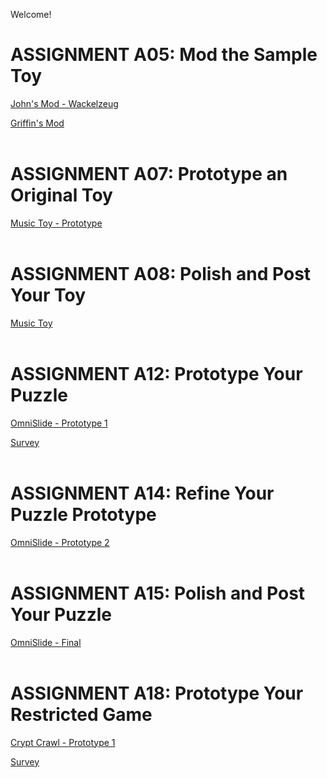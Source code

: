 Welcome!

# ASSIGNMENT A05: Mod the Sample Toy

[John's Mod - Wackelzeug](/a05/jcarrotta/game.html)

[Griffin's Mod](/a05/gbowers/game.html)
<br><br>

# ASSIGNMENT A07: Prototype an Original Toy

[Music Toy - Prototype](/a07/music-toy/game.html)
<br><br>

# ASSIGNMENT A08: Polish and Post Your Toy

[Music Toy](/a08/music-toy/game.html)
<br><br>

# ASSIGNMENT A12: Prototype Your Puzzle

[OmniSlide - Prototype 1](/a12/omnislide/game.html)

[Survey](https://forms.gle/PvyKgYHsKyCsxGBA8)
<br><br>

# ASSIGNMENT A14: Refine Your Puzzle Prototype

[OmniSlide - Prototype 2](/a14/omnislide/game.html)
<br><br>

# ASSIGNMENT A15: Polish and Post Your Puzzle

[OmniSlide - Final](/a15/omnislide/game.html)
<br><br>

# ASSIGNMENT A18: Prototype Your Restricted Game

[Crypt Crawl - Prototype 1](/a18/crypt/game.html)

[Survey](https://forms.gle/serauVFscCuC7ceP9)
<br><br><br>
